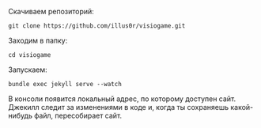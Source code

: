 Скачиваем репозиторий:
```
git clone https://github.com/illus0r/visiogame.git
```
Заходим в папку:
```
cd visiogame
```
Запускаем:
```
bundle exec jekyll serve --watch
```
В консоли появится локальный адрес, по которому доступен сайт. Джекилл следит за изменениями в коде и, когда ты сохраняешь какой-нибудь файл, пересобирает сайт.
